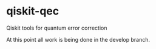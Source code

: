 # qiskit-qec
Qiskit tools for quantum error correction

At this point all work is being done in the develop branch.
